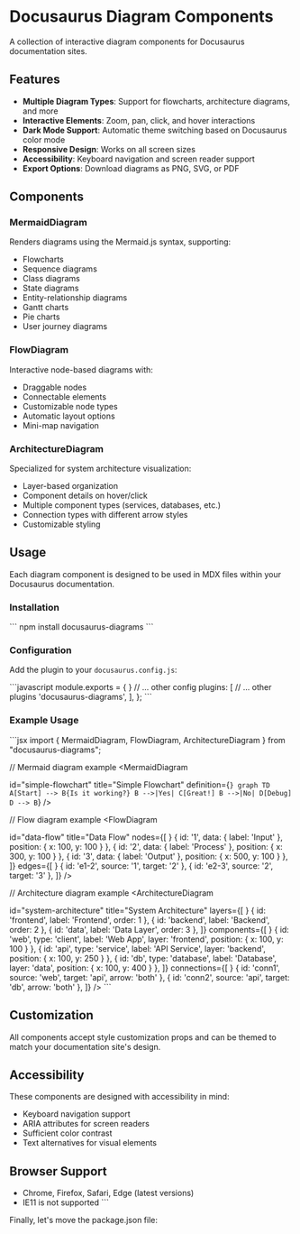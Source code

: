 # Docusaurus Diagram Components

A collection of interactive diagram components for Docusaurus documentation sites.

## Features

- **Multiple Diagram Types**: Support for flowcharts, architecture diagrams, and more
- **Interactive Elements**: Zoom, pan, click, and hover interactions
- **Dark Mode Support**: Automatic theme switching based on Docusaurus color mode
- **Responsive Design**: Works on all screen sizes
- **Accessibility**: Keyboard navigation and screen reader support
- **Export Options**: Download diagrams as PNG, SVG, or PDF

## Components

### MermaidDiagram

Renders diagrams using the Mermaid.js syntax, supporting:
- Flowcharts
- Sequence diagrams
- Class diagrams
- State diagrams
- Entity-relationship diagrams
- Gantt charts
- Pie charts
- User journey diagrams

### FlowDiagram

Interactive node-based diagrams with:
- Draggable nodes
- Connectable elements
- Customizable node types
- Automatic layout options
- Mini-map navigation

### ArchitectureDiagram

Specialized for system architecture visualization:
- Layer-based organization
- Component details on hover/click
- Multiple component types (services, databases, etc.)
- Connection types with different arrow styles
- Customizable styling

## Usage

Each diagram component is designed to be used in MDX files within your Docusaurus documentation.

### Installation

\`\`\`
npm install docusaurus-diagrams
\`\`\`

### Configuration

Add the plugin to your `docusaurus.config.js`:

\`\`\`javascript
module.exports = {}
  // ... other config
  plugins: [
    // ... other plugins
    'docusaurus-diagrams',
  ],
};
\`\`\`

### Example Usage

\`\`\`jsx
import { MermaidDiagram, FlowDiagram, ArchitectureDiagram } from "docusaurus-diagrams";

// Mermaid diagram example
<MermaidDiagram>
  id="simple-flowchart"
  title="Simple Flowchart"
  definition={`}
    graph TD
      A[Start] --> B{Is it working?}
      B -->|Yes| C[Great!]
      B -->|No| D[Debug]
      D --> B
  `}
/>

// Flow diagram example
<FlowDiagram>
  id="data-flow"
  title="Data Flow"
  nodes={[}
    { id: '1', data: { label: 'Input' }, position: { x: 100, y: 100 } },
    { id: '2', data: { label: 'Process' }, position: { x: 300, y: 100 } },
    { id: '3', data: { label: 'Output' }, position: { x: 500, y: 100 } },
  ]}
  edges={[}
    { id: 'e1-2', source: '1', target: '2' },
    { id: 'e2-3', source: '2', target: '3' },
  ]}
/>

// Architecture diagram example
<ArchitectureDiagram>
  id="system-architecture"
  title="System Architecture"
  layers={[}
    { id: 'frontend', label: 'Frontend', order: 1 },
    { id: 'backend', label: 'Backend', order: 2 },
    { id: 'data', label: 'Data Layer', order: 3 },
  ]}
  components={[}
    { id: 'web', type: 'client', label: 'Web App', layer: 'frontend', position: { x: 100, y: 100 } },
    { id: 'api', type: 'service', label: 'API Service', layer: 'backend', position: { x: 100, y: 250 } },
    { id: 'db', type: 'database', label: 'Database', layer: 'data', position: { x: 100, y: 400 } },
  ]}
  connections={[}
    { id: 'conn1', source: 'web', target: 'api', arrow: 'both' },
    { id: 'conn2', source: 'api', target: 'db', arrow: 'both' },
  ]}
/>
\`\`\`

## Customization

All components accept style customization props and can be themed to match your documentation site's design.

## Accessibility

These components are designed with accessibility in mind:
- Keyboard navigation support
- ARIA attributes for screen readers
- Sufficient color contrast
- Text alternatives for visual elements

## Browser Support

- Chrome, Firefox, Safari, Edge (latest versions)
- IE11 is not supported
\`\`\`

Finally, let's move the package.json file:
